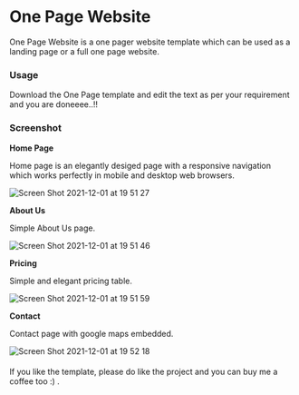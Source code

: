 # One Page Website

One Page Website is a one pager website template which can be used as a landing page or a full one page website.

<h3>Usage</h3>

Download the One Page template and edit the text as per your requirement and you are doneeee..!!

<h3>Screenshot</h3>

**Home Page**

Home page is an elegantly desiged page with a responsive navigation which works perfectly in mobile and desktop web browsers.

![Screen Shot 2021-12-01 at 19 51 27](https://user-images.githubusercontent.com/26448060/144251289-af69574d-4d4d-443d-a878-c8b42b0260e6.png)

**About Us**

Simple About Us page.

![Screen Shot 2021-12-01 at 19 51 46](https://user-images.githubusercontent.com/26448060/144251317-1ef3805a-050f-48c3-a945-c5b9d7d23eef.png)

**Pricing**

Simple and elegant pricing table.

![Screen Shot 2021-12-01 at 19 51 59](https://user-images.githubusercontent.com/26448060/144251369-e072cff8-ac21-4fa5-9920-bae941c3b310.png)

**Contact**

Contact page with google maps embedded.

![Screen Shot 2021-12-01 at 19 52 18](https://user-images.githubusercontent.com/26448060/144251404-94718b01-3d92-4e65-897c-3cff3a58687d.png)

####

If you like the template, please do like the project and you can buy me a coffee too :) .
